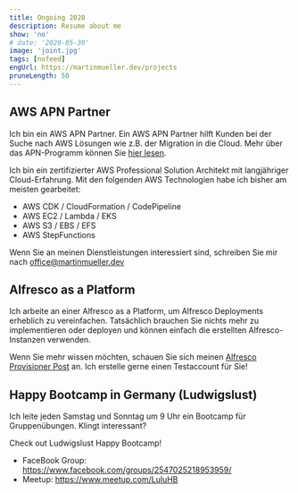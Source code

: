 ```yaml
---
title: Ongoing 2020
description: Resume about me
show: 'no'
# date: '2020-05-30'
image: 'joint.jpg'
tags: [nofeed]
engUrl: https://martinmueller.dev/projects
pruneLength: 50
---
```


## AWS APN Partner
Ich bin ein AWS APN Partner. Ein AWS APN Partner hilft Kunden bei der Suche nach AWS Lösungen wie z.B. der Migration in die Cloud. Mehr über das APN-Programm können Sie [hier lesen](https://aws.amazon.com/partners/).

Ich bin ein zertifizierter AWS Professional Solution Architekt mit langjähriger Cloud-Erfahrung. Mit den folgenden AWS Technologien habe ich bisher am meisten gearbeitet:

* AWS CDK / CloudFormation / CodePipeline
* AWS EC2 / Lambda / EKS
* AWS S3 / EBS / EFS
* AWS StepFunctions

Wenn Sie an meinen Dienstleistungen interessiert sind, schreiben Sie mir nach office@martinmueller.dev

## Alfresco as a Platform
Ich arbeite an einer Alfresco as a Platform, um Alfresco Deployments erheblich zu vereinfachen. Tatsächlich brauchen Sie nichts mehr zu implementieren oder deployen und können einfach die erstellten Alfresco-Instanzen verwenden.

Wenn Sie mehr wissen möchten, schauen Sie sich meinen [Alfresco Provisioner Post](https://martinmueller.dev/alf-provisioner-eng) an. Ich erstelle gerne einen Testaccount für Sie!

## Happy Bootcamp in Germany (Ludwigslust)
Ich leite jeden Samstag und Sonntag um 9 Uhr ein Bootcamp für Gruppenübungen. Klingt interessant?

Check out Ludwigslust Happy Bootcamp!
* FaceBook Group: https://www.facebook.com/groups/2547025218953959/
* Meetup: https://www.meetup.com/LuluHB
<!-- ![joint](joint.jpg) -->